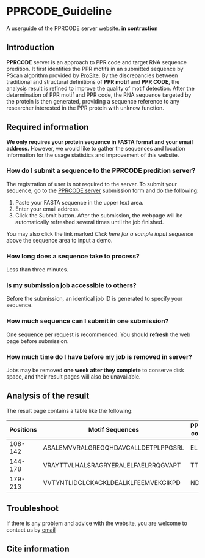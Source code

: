# PPRCODE_Guideline
A userguide of the PPRCODE server website.
**in contruction**

## Introduction
**PPRCODE** server is an approach to PPR code and target RNA sequence predition. It first identifies the PPR motifs in an submitted sequence by PScan algorithm provided by [ProSite](https://prosite.expasy.org/). By the discrepancies between traditional and structural definitions of **PPR motif** and **PPR CODE**, the analysis result is refined to improve the quality of motif detection. After the determination of PPR motif and PPR code, the RNA sequence targeted by the protein is then generated, providing a sequence reference to any researcher interested in the PPR protein with unknow function.

## Required information
**We only requires your protein sequence in FASTA format and your email address.**
However, we would like to gather the sequences and location information for the usage statistics and improvement of this website.

### How do I submit a sequence to the PPRCODE predition server?
The registration of user is not required to the server. To submit your sequence, go to the [PPRCODE server](http://yinlab.hzau.edu.cn/pprcode/) submission form and do the following:
  1. Paste your FASTA sequence in the upper text area.
  2. Enter your email address.
  3. Click the Submit button.
 After the submission, the webpage will be automatically refreshed several times until the job finished. 
 
You may also click the link marked *Click here for a sample input sequence* above the sequence area to input a demo.

### How long does a sequence take to process?
Less than three minutes.

### Is my submission job accessible to others?
Before the submission, an identical job ID is generated to specify your sequence. 

### How much sequence can I submit in one submission?
One sequence per request is recommended. You should **refresh** the web page before submission.

### How much time do I have before my job is removed in server?
Jobs may be removed **one week after they complete** to conserve disk space, and their result pages will also be unavailable.

### 

## Analysis of the result
The result page contains a table like the following:

Positions | Motif Sequences | PPR-code | RNA
----------|-----------------|----------|-----
108-142 | ASALEMVVRALGREGQHDAVCALLDETPLPPGSRL | EL | ?
144-178 | VRAYTTVLHALSRAGRYERALELFAELRRQGVAPT | TT | A
179-213	| VVTYNTLIDGLCKAGKLDEALKLFEEMVEKGIKPD | ND | U



## Troubleshoot

If there is any problem and advice with the website, you are welcome to contact us by [email](mailto:yaoyy@webmail.hzau.edu.cn) 

## Cite information


## 
